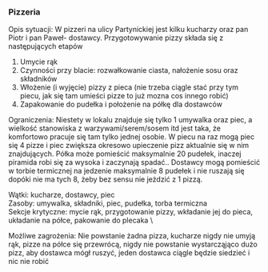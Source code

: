 ### Pizzeria 
Opis sytuacji:
W pizzeri na ulicy Partynickiej jest kilku kucharzy oraz pan Piotr i pan Paweł- dostawcy. Przygotowywanie pizzy składa się z następujących 
etapów 
1. Umycie rąk
2. Czynności przy blacie: rozwałkowanie ciasta, nałożenie sosu oraz składników 
3. Włożenie (i wyjęcie) pizzy z pieca (nie trzeba ciągle stać przy tym piecu, jak się tam umieści pizze to już mozna cos innego robić)
4. Zapakowanie do pudełka i położenie na półkę dla dostawców

Ograniczenia:
Niestety w lokalu znajduje się tylko 1 umywalka oraz piec, a wielkość stanowiska z warzywami/serem/sosem itd jest taka, że komfortowo pracuje
się tam tylko jednej osobie. W piecu na raz mogą piec się 4 pizze i piec zwiększa okresowo upieczenie pizz aktualnie się w nim znajdujących.
Półka może pomieścić maksymalnie 20 pudełek, inaczej piramida robi się za wysoka i zaczynają spadać.. 
Dostawcy mogą pomieścić w torbie termicznej na jedzenie maksymalnie 8 pudełek i nie ruszają się dopóki nie ma tych 8, żeby bez sensu
nie jeżdzić z 1 pizzą. 

Wątki: kucharze, dostawcy, piec \
Zasoby: umywalka, składniki, piec, pudełka, torba termiczna \
Sekcje krytyczne: mycie rąk, przygotowanie pizzy, wkładanie jej do pieca, układanie na półce, pakowanie do plecaka \

Możliwe zagrożenia:
Nie powstanie żadna pizza, kucharze nigdy nie umyją rąk, pizze na półce się przewrócą, nigdy nie powstanie wystarcząjąco dużo pizz,
aby dostawca mógł ruszyć, jeden dostawca ciągle będzie siedzieć i nic nie robić

